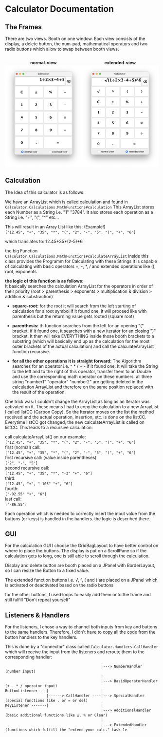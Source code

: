 # Calculator Documentation

## The Frames

There are two views.
Booth on one window. 
Each view consists of the display, a delete button, the num-pad,
mathematical operators and two radio buttons which allow to swap between
booth views.

<div style="display: flex; justify-content: space-around; align-items: center;">
  <div style="text-align: center;">
    <p style="margin-bottom: 0px;"><strong>normal-view</strong></p>
    <img src="Images/Calculator_img.png" width="300" /><br>
  </div>
  <div style="text-align: center;">
    <p style="margin-bottom: 0px;"><strong>extended-view</strong></p>
    <img src="Images/Calculator_extended_img.png" width="300" /><br>
  </div>
</div>

## Calculation

The Idea of this calculator is as follows:

We have an ArrayList<String> which is called calculation and found in
`Calculator.Calculations.MathFunctions#calculation`
This ArrayList stores each Number as a String i.e. "1" "3784".
It also stores each operation as a String i.e. "+", "(", "^" etc...

This will result in an Array List like this: (Example!)  
```["12.45", "+", "35", "*", "(", "2", "-", "5", ")", "+", "6"]```

which translates to:
12.45+35*(2-5)+6

the big Function
`Calculator.Calculations.MathFunctions#calculateArrayList`
inside this class provides the Programm for Calculating with these Strings
It is capable of calculating with basic operators +, -, *, /
and extended operations like (), root, exponents

**the logic of this function is as follows:**  
It basically searches the calculation ArrayList for the operators
in order of their priority (root > parenthesis > exponents > multiplication & division > addition & substraction)

- **square-root:**
for the root it will search from the left starting of calculation for a root symbol
if it found one, it will proceed like with parenthesis but the returning value gets rooted (square root)
 

- **parenthesis:**
th function searches from the left for an opening "(" bracket. if it found one, it searches with a new iterator for
an closing ")" bracket. It then will take EVERYTHING inside those booth brackets to a substring (which will basically
end up as the calculation for the most outer brackets of the actual calculation) and call the calculateArrayList
function recursive.


- **for all the other operations it is straight forward:**
The Algorithm searches for an operator i.e. ^ * / + -
if it found one. It will take the String to the left and to the right of this operator, transfer them to an Double and
use the corresponding math operator on these numbers. all three string "number1" "operator" "number2" are getting deleted
in the calculation ArrayList and therefore on the same position replaced with the result of the operation.

One trick was:
I couldn't change the ArrayList as long as an Iterator was activated on it. These means I had to copy the calculation to a
new ArrayList I called listCC (Carbon Copy). So the Iterator moves on the list the method received and the actual operation,
insertion, etc. is done on the listCC. Everytime listCC got changed, the new calculateArrayList is called on listCC.
This leads to a recursive calculation:

call calculateArrayList() on our example:    
```["12.45", "+", "35", "*", "(", "2", "-", "5", ")", "+", "6"]```  
first (normal) call:  
```["12.45", "+", "35", "*", "(", "2", "-", "5", ")", "+", "6"]```  
first recursive call: (value inside parentheses)  
```["2", "-", "5"]```  
second recursive call:  
```["12.45", "+", "35", "*", "-3" "+", "6"]```  
third:  
```["12.45", "+", "-105" "+", "6"]```  
fourth:  
```["-92.55" "+", "6"]```  
last call:  
```["-86.55"]```

Each operation which is needed to correctly insert the input value from the buttons (or keys) is handled in the handlers.
the logic is described there.

## GUI

For the calculation GUI I choose the GridBagLayout to have better control on where to place the buttons.
The display is put on a ScrollPane so if the calculation gets to long,
one is still able to scroll through the calculation.

Display and delete button are booth placed on a JPanel with BorderLayout, so I can resize the Button to a fixed value.

The extended function buttons i.e. √, ^, ( and ) are placed on a JPanel which is activated or deactivated based on the
radio buttons

for the other buttons, I used loops to easily add them onto the frame and still fulfill "Don't repeat yourself"

## Listeners & Handlers

For the listeners, I chose a way to channel both inputs from key and buttons to the same handlers.
Therefore, I didn't have to copy all the code from the button handlers to the key handlers.

This is done by a "connector" class called
`Calculator.Handlers.CallHandler`
which will receive the input from the listeners and reroute them to the corresponding handler:

```
                                            |---> NumberHandler (number input)
                                            |
                                            |---> BasidOperatorHandler (+ - * / operator input)
ButtonListenner ---|                        |
                   |------> CallHandler ----|---> SpecialHandler (special functions like . or = or del)
KeyListener -------|                        |
                                            |---> AdditionalHandler (basic additional functions like ±, % or Clear)
                                            |   
                                            |---> ExtendedHandler (functions which fulfill the "extend your calc." task 1e
```

